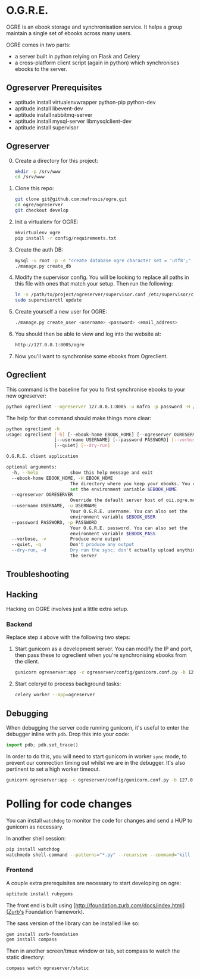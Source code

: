 O.G.R.E.
========

OGRE is an ebook storage and synchronisation service. It helps a group maintain a single set of ebooks across many users.

OGRE comes in two parts:
  - a server built in python relying on Flask and Celery
  - a cross-platform client script (again in python) which synchronises ebooks to the server.


Ogreserver Prerequisites
------------------------

* aptitude install virtualenvwrapper python-pip python-dev
* aptitude install libevent-dev
* aptitude install rabbitmq-server
* aptitude install mysql-server libmysqlclient-dev
* aptitude install supervisor


Ogreserver
----------

0. Create a directory for this project:

    ```bash
    mkdir -p /srv/www
    cd /srv/www
    ```

1. Clone this repo:

    ```bash
    git clone git@github.com:mafrosis/ogre.git
    cd ogre/ogreserver
    git checkout develop
    ```

2. Init a virtualenv for OGRE:

    ```bash
    mkvirtualenv ogre
    pip install -r config/requirements.txt
    ```

3. Create the auth DB:

    ```bash
    mysql -u root -p -e "create database ogre character set = 'utf8';"
    ./manage.py create_db
    ```

4. Modify the supervisor config. You will be looking to replace all paths in this 
file with ones that match your setup. Then run the following:

    ```bash
    ln -s /path/to/project/ogreserver/supervisor.conf /etc/supervisor/conf.d/ogre.conf
    sudo supervisorctl update
    ```

5. Create yourself a new user for OGRE:

    ```bash
    ./manage.py create_user <username> <password> <email_address>
    ```

6. You should then be able to view and log into the website at:

    ```bash
    http://127.0.0.1:8005/ogre
    ```

7. Now you'll want to synchronise some ebooks from Ogreclient.


Ogreclient
----------

This command is the baseline for you to first synchronise ebooks to your new ogreserver:

```bash
python ogreclient --ogreserver 127.0.0.1:8005 -u mafro -p password -H /home/mafro/ebooks
```

The help for that command should make things more clear:

```bash
python ogreclient -h
usage: ogreclient [-h] [--ebook-home EBOOK_HOME] [--ogreserver OGRESERVER]
                  [--username USERNAME] [--password PASSWORD] [--verbose]
                  [--quiet] [--dry-run]

O.G.R.E. client application

optional arguments:
  -h, --help            show this help message and exit
  --ebook-home EBOOK_HOME, -H EBOOK_HOME
                        The directory where you keep your ebooks. You can also
                        set the environment variable $EBOOK_HOME
  --ogreserver OGRESERVER
                        Override the default server host of oii.ogre.me.uk
  --username USERNAME, -u USERNAME
                        Your O.G.R.E. username. You can also set the
                        environment variable $EBOOK_USER
  --password PASSWORD, -p PASSWORD
                        Your O.G.R.E. password. You can also set the
                        environment variable $EBOOK_PASS
  --verbose, -v         Produce more output
  --quiet, -q           Don't produce any output
  --dry-run, -d         Dry run the sync; don't actually upload anything to
                        the server
```

Troubleshooting
---------------


Hacking
-------

Hacking on OGRE involves just a little extra setup.


### Backend

Replace step `4` above with the following two steps:

1. Start gunicorn as a development server. You can modify the IP and port, then pass these to
   ogreclient when you're synchronising ebooks from the client.

    ```bash
    gunicorn ogreserver:app -c ogreserver/config/gunicorn.conf.py -b 127.0.0.1:8005
    ```

2. Start celeryd to process background tasks:

    ```bash
    celery worker --app=ogreserver
    ```

## Debugging

When debugging the server code running gunicorn, it's useful to enter the debugger inline with `pdb`.
Drop this into your code:

```python
import pdb; pdb.set_trace()
```

In order to do this, you will need to start gunicorn in worker `sync` mode, to prevent our connection 
timing out whilst we are in the debugger. It's also pertinent to set a high worker timeout.

```bash
gunicorn ogreserver:app -c ogreserver/config/gunicorn.conf.py -b 127.0.0.1:8005 -k sync -t 300
```

# Polling for code changes

You can install `watchdog` to monitor the code for changes and send a HUP to gunicorn as necessary.

In another shell session:

```bash
pip install watchdog
watchmedo shell-command --patterns="*.py" --recursive --command="kill -HUP `cat /tmp/gunicorn-ogre.pid`" .
```


### Frontend

A couple extra prerequisites are necessary to start developing on ogre:

```bash
aptitude install rubygems
```

The front end is built using [http://foundation.zurb.com/docs/index.html](Zurb's Foundation framework).

The sass version of the library can be installed like so:

```bash
gem install zurb-foundation
gem install compass
```

Then in another screen/tmux window or tab, set compass to watch the static directory:

```bash
compass watch ogreserver/static
```
